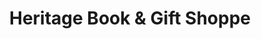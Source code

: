 ---
title: "Heritage Book & Gift Shoppe"
url: /portage-la-prairie/heritage-book-and-gift-shoppe/
shop: books
---